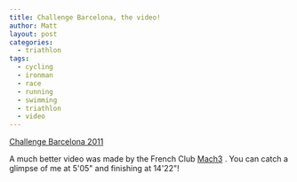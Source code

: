 ```yaml
---
title: Challenge Barcelona, the video!
author: Matt
layout: post
categories:
  - triathlon
tags:
  - cycling
  - ironman
  - race
  - running
  - swimming
  - triathlon
  - video
---
```

[Challenge Barcelona 2011][1]

A much better video was made by the French Club <a title="Mach 3 tri" href="http://mach3tri.free.fr/index.shtml">Mach3</a> . You can catch a glimpse of me at 5'05" and finishing at 14'22"!

 [1]: http://vimeo.com/30366894